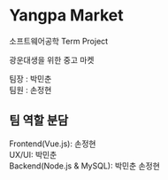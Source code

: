# Yangpa Market

소프트웨어공학 Term Project <br>

광운대생을 위한 중고 마켓

팀장 : 박민춘 <br>
팀원 : 손정현

## 팀 역할 분담
Frontend(Vue.js): 손정현 <br>
UX/UI: 박민춘 <br>
Backend(Node.js & MySQL): 박민춘 손정현